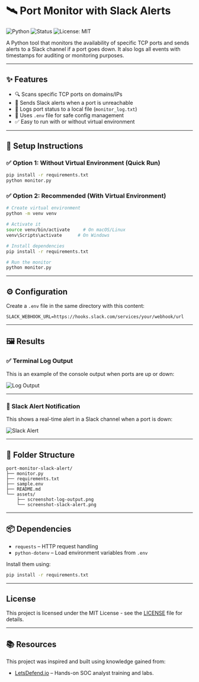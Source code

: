 # 🛰️ Port Monitor with Slack Alerts
![Python](https://img.shields.io/badge/python-3.10%2B-blue)
![Status](https://img.shields.io/badge/status-active-brightgreen)
![License: MIT](https://img.shields.io/badge/license-MIT-blue.svg)

A Python tool that monitors the availability of specific TCP ports and sends alerts to a Slack channel if a port goes down. It also logs all events with timestamps for auditing or monitoring purposes.

---

## ✨ Features

- 🔍 Scans specific TCP ports on domains/IPs
- 🔔 Sends Slack alerts when a port is unreachable
- 📝 Logs port status to a local file (`monitor_log.txt`)
- 📁 Uses `.env` file for safe config management
- ✅ Easy to run with or without virtual environment

---

## 🚀 Setup Instructions

### ✅ Option 1: Without Virtual Environment (Quick Run)

```bash
pip install -r requirements.txt
python monitor.py
```

### ✅ Option 2: Recommended (With Virtual Environment)

```bash
# Create virtual environment
python -m venv venv

# Activate it
source venv/bin/activate     # On macOS/Linux
venv\Scripts\activate      # On Windows

# Install dependencies
pip install -r requirements.txt

# Run the monitor
python monitor.py
```

---

## ⚙️ Configuration

Create a `.env` file in the same directory with this content:

```env
SLACK_WEBHOOK_URL=https://hooks.slack.com/services/your/webhook/url
```

---

## 🖼️ Results

### ✅ Terminal Log Output

This is an example of the console output when ports are up or down:

![Log Output](assets/screenshot-log-output.png)

---

### 🚨 Slack Alert Notification

This shows a real-time alert in a Slack channel when a port is down:

![Slack Alert](assets/screenshot-slack-alert.png)

---

## 📁 Folder Structure

```
port-monitor-slack-alert/
├── monitor.py
├── requirements.txt
├── sample.env
├── README.md
└── assets/
    ├── screenshot-log-output.png
    └── screenshot-slack-alert.png
```

---

## 📦 Dependencies

- `requests` – HTTP request handling
- `python-dotenv` – Load environment variables from `.env`

Install them using:

```bash
pip install -r requirements.txt
```
---
## License

This project is licensed under the MIT License - see the [LICENSE](LICENSE) file for details.

---

## 📚 Resources

This project was inspired and built using knowledge gained from:

- [LetsDefend.io](https://letsdefend.io) – Hands-on SOC analyst training and labs.
